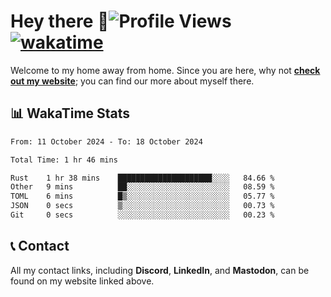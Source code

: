 # Hey there :wave:![Profile Views](https://komarev.com/ghpvc/?username=skifli) [![wakatime](https://wakatime.com/badge/user/b4317b02-0c6d-457b-82a4-a448b8a8d1df.svg)](https://wakatime.com/@b4317b02-0c6d-457b-82a4-a448b8a8d1df)

Welcome to my home away from home. Since you are here, why not [**check out my website**](https://skifli.github.io); you can find our more about myself there.

## 📊 WakaTime Stats

<!--START_SECTION:waka-->

```txt
From: 11 October 2024 - To: 18 October 2024

Total Time: 1 hr 46 mins

Rust    1 hr 38 mins    █████████████████████░░░░   84.66 %
Other   9 mins          ██░░░░░░░░░░░░░░░░░░░░░░░   08.59 %
TOML    6 mins          █▒░░░░░░░░░░░░░░░░░░░░░░░   05.77 %
JSON    0 secs          ▒░░░░░░░░░░░░░░░░░░░░░░░░   00.73 %
Git     0 secs          ░░░░░░░░░░░░░░░░░░░░░░░░░   00.23 %
```

<!--END_SECTION:waka-->

## 📞 Contact

All my contact links, including **Discord**, **LinkedIn**, and **Mastodon**, can be found on my website linked above.
